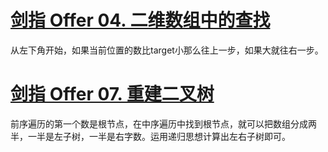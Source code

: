 # [剑指 Offer 04. 二维数组中的查找](https://leetcode-cn.com/problems/er-wei-shu-zu-zhong-de-cha-zhao-lcof/)

从左下角开始，如果当前位置的数比target小那么往上一步，如果大就往右一步。

# [剑指 Offer 07. 重建二叉树](https://leetcode-cn.com/problems/zhong-jian-er-cha-shu-lcof/)

前序遍历的第一个数是根节点，在中序遍历中找到根节点，就可以把数组分成两半，一半是左子树，一半是右字数。运用递归思想计算出左右子树即可。
